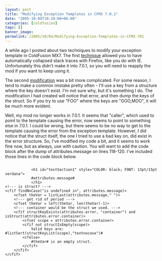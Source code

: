 ```yaml
---
layout: post
title: "Modifying Exception Templates in CFMX 7.0.1"
date: "2005-10-04T10:10:00+06:00"
categories: [coldfusion]
tags: []
banner_image: 
permalink: /2005/10/04/Modifying-Exception-Templates-in-CFMX-701
---
```


A while ago I posted about two techniques to modify your exception template in ColdFusion MX7. The first <a href="http://ray.camdenfamily.com/index.cfm/2005/7/14/More-CFMX-Error-Modifications">technique</a> allowed you to have automatically collapsed stack traces with Firefox, like you do with IE. Unfortunately this didn't make it into 7.0.1, so you will need to reapply the mod if you want to keep using it.
<!--more-->
The second <a href="http://ray.camdenfamily.com/index.cfm/2005/7/12/Help-CF-Help-You">modification</a> was a bit more complicated. For some reason, I tend to make a common mistake pretty often - I'll use a key from a structure where the key doesn't exist. I'm not sure why, but it's something I do. The modification I had created will notice that error, and then dump the keys of the struct. So if you try to use "FOO" where the keys are "GOO,MOO", it will be much more evident.

Well, my mod no longer works in 7.0.1. It seems that "caller", which used to point to the template causing the error, now seems to point to something else in 7.0.1. I could be wrong, but there seems to be no way to get to the template causing the error from the exception template. However, I did notice that the struct itself, the one I tried to use a bad key on, did exist in the error structure. So, I've modified my code a bit, and it seems to work fine now, but as always, use with caution. You will want to add the code block after the dump of attributes.message on lines 118-120. I've included those lines in the code block below.

<code>
            &lt;h1 id="textSection1" style="COLOR: black; FONT: 13pt/15pt verdana"&gt;
            #attributes.message#
            &lt;/h1&gt;
&lt;!--- is struct? ---&gt;
&lt;cfif findNoCase("is undefined in", attributes.message)&gt;
	&lt;cfset theVar = listLast(attributes.message," ")&gt;
	&lt;!--- get rid of period ---&gt;
	&lt;cfset theVar = left(theVar, len(theVar)-1)&gt;
	&lt;!--- container would be the struct we used. ---&gt;
	&lt;cfif structKeyExists(attributes.error, "container") and isStruct(attributes.error.container)&gt;
		&lt;cfset scope = attributes.error.container&gt;
		&lt;cfif not structIsEmpty(scope)&gt;
			Valid keys are: #listSort(structKeyList(scope),"textnocase")#
		&lt;cfelse&gt;
			#theVar# is an empty struct.
		&lt;/cfif&gt;
	&lt;/cfif&gt;
&lt;/cfif&gt;			
</code>